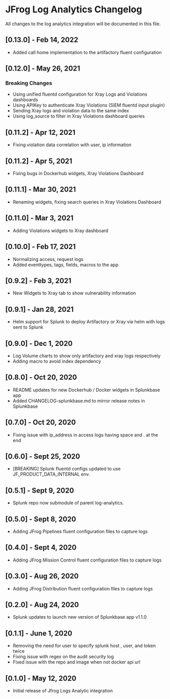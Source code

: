 # JFrog Log Analytics Changelog
All changes to the log analytics integration will be documented in this file.

## [0.13.0] - Feb 14, 2022
* Added call home implementation to the artifactory fluent configuration

## [0.12.0] - May 26, 2021
### Breaking Changes
* Using unified fluentd configuration for Xray Logs and Violations dashboards
* Using APIKey to authenticate Xray Violations (SIEM fluentd input plugin)
* Sending Xray logs and violation data to the same index
* Using log_source to filter in Xray Violations dashboard queries

## [0.11.2] - Apr 12, 2021
* Fixing violation data correlation with user, ip information

## [0.11.2] - Apr 5, 2021
* Fixing bugs in Dockerhub widgets, Xray Violations Dashboard

## [0.11.1] - Mar 30, 2021
* Renaming widgets, fixing search queries in Xray Violations Dashboard

## [0.11.0] - Mar 3, 2021
* Adding Violations widgets to Xray dashboard

## [0.10.0] - Feb 17, 2021
* Normalizing access, request logs
* Added eventtypes, tags, fields, macros to the app

## [0.9.2] - Feb 3, 2021
* New Widgets to Xray tab to show vulnerability information

## [0.9.1] - Jan 28, 2021
* Helm support for Splunk to deploy Artifactory or Xray via helm with logs sent to Splunk

## [0.9.0] - Dec 1, 2020
* Log Volume charts to show only artifactory and xray logs respectively
* Adding macro to avoid index dependency

## [0.8.0] - Oct 20, 2020
* README updates for new Dockerhub / Docker widgets in Splunkbase app
* Added CHANGELOG-splunkbase.md to mirror release notes in Splunkbase

## [0.7.0] - Oct 20, 2020
* Fixing issue with ip_address in access logs having space and . at the end

## [0.6.0] - Sept 25, 2020
* [BREAKING] Splunk fluentd configs updated to use JF_PRODUCT_DATA_INTERNAL env.

## [0.5.1] - Sept 9, 2020
* Splunk repo now submodule of parent log-analytics.

## [0.5.0] - Sept 8, 2020
* Adding JFrog Pipelines fluent configuration files to capture logs

## [0.4.0] - Sept 4, 2020
* Adding JFrog Mission Control fluent configuration files to capture logs

## [0.3.0] - Aug 26, 2020
* Adding JFrog Distribution fluent configuration files to capture logs

## [0.2.0] - Aug 24, 2020
* Splunk updates to launch new version of Splunkbase app v1.1.0

## [0.1.1] - June 1, 2020
* Removing the need for user to specify splunk host , user, and token twice
* Fixing issue with regex on the audit security log
* Fixed issue with the repo and image when not docker api url

## [0.1.0] - May 12, 2020
* Initial release of Jfrog Logs Analytic integration


